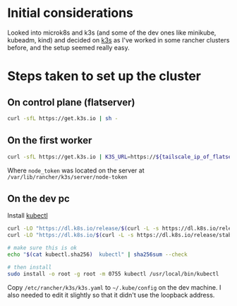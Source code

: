 # Initial considerations

Looked into microk8s and k3s (and some of the dev ones like minikube, kubeadm, kind) and decided on [k3s](https://k3s.io/) as I've worked in some rancher clusters before, and the setup seemed really easy.

# Steps taken to set up the cluster

## On control plane (flatserver)

```sh
curl -sfL https://get.k3s.io | sh -
```

## On the first worker

```sh
curl -sfL https://get.k3s.io | K3S_URL=https://${tailscale_ip_of_flatserver}:6443 K3S_TOKEN=${node_token} sh -
```

Where `node_token` was located on the server at `/var/lib/rancher/k3s/server/node-token`

## On the dev pc

Install [kubectl](https://kubernetes.io/docs/tasks/tools/install-kubectl-linux/)

```sh
curl -LO "https://dl.k8s.io/release/$(curl -L -s https://dl.k8s.io/release/stable.txt)/bin/linux/amd64/kubectl"
curl -LO "https://dl.k8s.io/$(curl -L -s https://dl.k8s.io/release/stable.txt)/bin/linux/amd64/kubectl.sha256"

# make sure this is ok
echo "$(cat kubectl.sha256)  kubectl" | sha256sum --check

# then install
sudo install -o root -g root -m 0755 kubectl /usr/local/bin/kubectl
```

Copy `/etc/rancher/k3s/k3s.yaml` to `~/.kube/config` on the dev machine. I also needed to edit it slightly so that it didn't use the loopback address.

